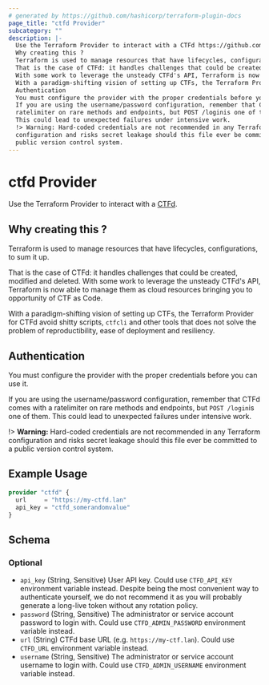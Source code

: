 ```yaml
---
# generated by https://github.com/hashicorp/terraform-plugin-docs
page_title: "ctfd Provider"
subcategory: ""
description: |-
  Use the Terraform Provider to interact with a CTFd https://github.com/ctfd/ctfd.
  Why creating this ?
  Terraform is used to manage resources that have lifecycles, configurations, to sum it up.
  That is the case of CTFd: it handles challenges that could be created, modified and deleted.
  With some work to leverage the unsteady CTFd's API, Terraform is now able to manage them as cloud resources bringing you to opportunity of CTF as Code.
  With a paradigm-shifting vision of setting up CTFs, the Terraform Provider for CTFd avoid shitty scripts, ctfcli and other tools that does not solve the problem of reproductibility, ease of deployment and resiliency.
  Authentication
  You must configure the provider with the proper credentials before you can use it.
  If you are using the username/password configuration, remember that CTFd comes with a
  ratelimiter on rare methods and endpoints, but POST /loginis one of them.
  This could lead to unexpected failures under intensive work.
  !> Warning: Hard-coded credentials are not recommended in any Terraform
  configuration and risks secret leakage should this file ever be committed to a
  public version control system.
---
```


# ctfd Provider

Use the Terraform Provider to interact with a [CTFd](https://github.com/ctfd/ctfd).

## Why creating this ?

Terraform is used to manage resources that have lifecycles, configurations, to sum it up.

That is the case of CTFd: it handles challenges that could be created, modified and deleted.
With some work to leverage the unsteady CTFd's API, Terraform is now able to manage them as cloud resources bringing you to opportunity of CTF as Code.

With a paradigm-shifting vision of setting up CTFs, the Terraform Provider for CTFd avoid shitty scripts, `ctfcli` and other tools that does not solve the problem of reproductibility, ease of deployment and resiliency.

## Authentication

You must configure the provider with the proper credentials before you can use it.

If you are using the username/password configuration, remember that CTFd comes with a
ratelimiter on rare methods and endpoints, but `POST /login`is one of them.
This could lead to unexpected failures under intensive work.

!> **Warning:** Hard-coded credentials are not recommended in any Terraform
configuration and risks secret leakage should this file ever be committed to a
public version control system.

## Example Usage

```terraform
provider "ctfd" {
  url     = "https://my-ctfd.lan"
  api_key = "ctfd_somerandomvalue"
}
```

<!-- schema generated by tfplugindocs -->
## Schema

### Optional

- `api_key` (String, Sensitive) User API key. Could use `CTFD_API_KEY` environment variable instead. Despite being the most convenient way to authenticate yourself, we do not recommend it as you will probably generate a long-live token without any rotation policy.
- `password` (String, Sensitive) The administrator or service account password to login with. Could use `CTFD_ADMIN_PASSWORD` environment variable instead.
- `url` (String) CTFd base URL (e.g. `https://my-ctf.lan`). Could use `CTFD_URL` environment variable instead.
- `username` (String, Sensitive) The administrator or service account username to login with. Could use `CTFD_ADMIN_USERNAME` environment variable instead.

